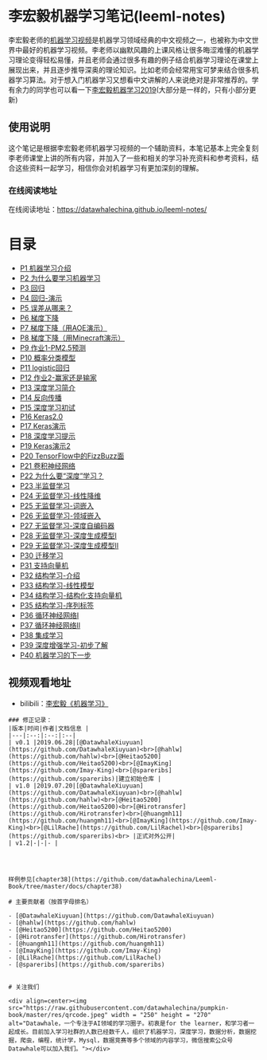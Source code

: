 # 李宏毅机器学习笔记(leeml-notes)
李宏毅老师的[机器学习视频](http://speech.ee.ntu.edu.tw/~tlkagk/courses_ML17.html)是机器学习领域经典的中文视频之一，也被称为中文世界中最好的机器学习视频。李老师以幽默风趣的上课风格让很多晦涩难懂的机器学习理论变得轻松易懂，并且老师会通过很多有趣的例子结合机器学习理论在课堂上展现出来，并且逐步推导深奥的理论知识。比如老师会经常用宝可梦来结合很多机器学习算法。对于想入门机器学习又想看中文讲解的人来说绝对是非常推荐的。学有余力的同学也可以看一下[李宏毅机器学习2019](http://speech.ee.ntu.edu.tw/~tlkagk/courses_ML19.html)(大部分是一样的，只有小部分更新)


## 使用说明
这个笔记是根据李宏毅老师机器学习视频的一个辅助资料，本笔记基本上完全复刻李老师课堂上讲的所有内容，并加入了一些和相关的学习补充资料和参考资料，结合这些资料一起学习，相信你会对机器学习有更加深刻的理解。

### 在线阅读地址
在线阅读地址：https://datawhalechina.github.io/leeml-notes/

# 目录
- [P1 机器学习介绍](https://datawhalechina.github.io/Leeml-Book/#/chapter1/chapter1)
- [P2 为什么要学习机器学习](https://datawhalechina.github.io/Leeml-Book/#/chapter2/chapter2)
- [P3 回归](https://datawhalechina.github.io/Leeml-Book/#/chapter3/chapter3)
- [P4 回归-演示](https://datawhalechina.github.io/Leeml-Book/#/chapter4/chapter4)
- [P5 误差从哪来？](https://datawhalechina.github.io/Leeml-Book/#/chapter5/chapter5)
- [P6 梯度下降](https://datawhalechina.github.io/Leeml-Book/#/chapter6/chapter6)
- [P7 梯度下降（用AOE演示）](https://datawhalechina.github.io/Leeml-Book/#/chapter7/chapter7)
- [P8 梯度下降（用Minecraft演示）](https://datawhalechina.github.io/Leeml-Book/#/chapter8/chapter8)
- [P9 作业1-PM2.5预测](https://datawhalechina.github.io/Leeml-Book/#/chapter9/chapter9)
- [P10 概率分类模型](https://datawhalechina.github.io/Leeml-Book/#/chapter10/chapter10)
- [P11 logistic回归](https://datawhalechina.github.io/Leeml-Book/#/chapter11/chapter11)
- [P12 作业2-赢家还是输家](https://datawhalechina.github.io/Leeml-Book/#/chapter12/chapter12)
- [P13 深度学习简介](https://datawhalechina.github.io/Leeml-Book/#/chapter13/chapter13)
- [P14 反向传播](https://datawhalechina.github.io/Leeml-Book/#/chapter14/chapter14)
- [P15 深度学习初试](https://datawhalechina.github.io/Leeml-Book/#/chapter15/chapter15)
- [P16 Keras2.0](https://datawhalechina.github.io/Leeml-Book/#/chapter16/chapter16)
- [P17 Keras演示](https://datawhalechina.github.io/Leeml-Book/#/chapter17/chapter17)
- [P18 深度学习提示](https://datawhalechina.github.io/Leeml-Book/#/chapter18/chapter18)
- [P19 Keras演示2](https://datawhalechina.github.io/Leeml-Book/#/chapter19/chapter19)
- [P20 TensorFlow中的FizzBuzz面](https://datawhalechina.github.io/Leeml-Book/#/chapter20/chapter20)
- [P21 卷积神经网络](https://datawhalechina.github.io/Leeml-Book/#/chapter21/chapter21)
- [P22 为什么要“深度”学习？](https://datawhalechina.github.io/Leeml-Book/#/chapter22/chapter22)
- [P23 半监督学习](https://datawhalechina.github.io/Leeml-Book/#/chapter23/chapter23)
- [P24 无监督学习-线性降维](https://datawhalechina.github.io/Leeml-Book/#/chapter24/chapter24)
- [P25 无监督学习-词嵌入](https://datawhalechina.github.io/Leeml-Book/#/chapter25/chapter25)
- [P26 无监督学习-领域嵌入](https://datawhalechina.github.io/Leeml-Book/#/chapter26/chapter26)
- [P27 无监督学习-深度自编码器](https://datawhalechina.github.io/Leeml-Book/#/chapter27/chapter27)
- [P28 无监督学习-深度生成模型I](https://datawhalechina.github.io/Leeml-Book/#/chapter28/chapter28)
- [P29 无监督学习-深度生成模型II](https://datawhalechina.github.io/Leeml-Book/#/chapter29/chapter29)
- [P30 迁移学习](https://datawhalechina.github.io/Leeml-Book/#/chapter30/chapter30)
- [P31 支持向量机](https://datawhalechina.github.io/Leeml-Book/#/chapter31/chapter31)
- [P32 结构学习-介绍](https://datawhalechina.github.io/Leeml-Book/#/chapter32/chapter32)
- [P33 结构学习-线性模型](https://datawhalechina.github.io/Leeml-Book/#/chapter33/chapter33)
- [P34 结构学习-结构化支持向量机](https://datawhalechina.github.io/Leeml-Book/#/chapter34/chapter34)
- [P35 结构学习-序列标签](https://datawhalechina.github.io/Leeml-Book/#/chapter35/chapter35)
- [P36 循环神经网络I](https://datawhalechina.github.io/Leeml-Book/#/chapter36/chapter36)
- [P37 循环神经网络II](https://datawhalechina.github.io/Leeml-Book/#/chapter37/chapter37)
- [P38 集成学习](https://datawhalechina.github.io/Leeml-Book/#/chapter38/chapter38)
- [P39 深度增强学习-初步了解](https://datawhalechina.github.io/Leeml-Book/#/chapter39/chapter39)
- [P40 机器学习的下一步](https://datawhalechina.github.io/Leeml-Book/#/chapter40/chapter40)


## 视频观看地址
- bilibili：[李宏毅《机器学习》](https://www.bilibili.com/video/av59538266)

```
### 修正记录：
|版本|时间|作者|文档信息 |
|---|:--:|:--:|:--|
| v0.1 |2019.06.28|[@DatawhaleXiuyuan](https://github.com/DatawhaleXiuyuan)<br>[@hahlw](https://github.com/hahlw)<br>[@Heitao5200](https://github.com/Heitao5200)<br>[@ImayKing](https://github.com/Imay-King)<br>[@spareribs](https://github.com/spareribs)|建立初始仓库 |
| v1.0 |2019.07.20|[@DatawhaleXiuyuan](https://github.com/DatawhaleXiuyuan)<br>[@hahlw](https://github.com/hahlw)<br>[@Heitao5200](https://github.com/Heitao5200)<br>[@Hirotransfer](https://github.com/Hirotransfer)<br>[@huangmh11](https://github.com/huangmh11)<br>[@ImayKing](https://github.com/Imay-King)<br>[@LilRache](https://github.com/LilRachel)<br>[@spareribs](https://github.com/spareribs)<br> |正式对外公开|
| v1.2|-|-|- |




样例参见[chapter38](https://github.com/datawhalechina/Leeml-Book/tree/master/docs/chapter38)

# 主要贡献者（按首字母排名）

- [@DatawhaleXiuyuan](https://github.com/DatawhaleXiuyuan)
- [@hahlw](https://github.com/hahlw)
- [@Heitao5200](https://github.com/Heitao5200)
- [@Hirotransfer](https://github.com/Hirotransfer)
- [@huangmh11](https://github.com/huangmh11)
- [@ImayKing](https://github.com/Imay-King)
- [@LilRache](https://github.com/LilRachel)
- [@spareribs](https://github.com/spareribs)


# 关注我们

<div align=center><img src="https://raw.githubusercontent.com/datawhalechina/pumpkin-book/master/res/qrcode.jpeg" width = "250" height = "270" alt="Datawhale，一个专注于AI领域的学习圈子。初衷是for the learner，和学习者一起成长。目前加入学习社群的人数已经数千人，组织了机器学习，深度学习，数据分析，数据挖掘，爬虫，编程，统计学，Mysql，数据竞赛等多个领域的内容学习，微信搜索公众号Datawhale可以加入我们。"></div>



```
